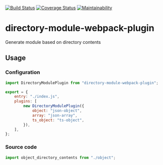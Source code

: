 [![Build Status](https://travis-ci.org/Perlmint/directory-module-webpack-plugin.svg?branch=master)](https://travis-ci.org/Perlmint/directory-module-webpack-plugin)
[![Coverage Status](https://coveralls.io/repos/github/Perlmint/directory-module-webpack-plugin/badge.svg?branch=master)](https://coveralls.io/github/Perlmint/directory-module-webpack-plugin?branch=master)
[![Maintainability](https://api.codeclimate.com/v1/badges/79466958384dd05c69d3/maintainability)](https://codeclimate.com/github/Perlmint/directory-module-webpack-plugin/maintainability)

# directory-module-webpack-plugin
Generate module based on directory contents

## Usage

### Configuration
```javascript
import DirectoryModulePlugin from "directory-module-webpack-plugin";

export = {
    entry: "./index.js",
    plugins: [
        new DirectoryModulePlugin({
            object: "json-object",
            array: "json-array",
            ts_object: "ts-object",
        }),
    ],
};
```

### Source code
```javascript
import object_directory_contents from "./object";
```
